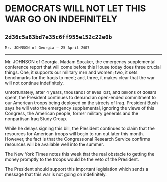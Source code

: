 # DEMOCRATS WILL NOT LET THIS WAR GO ON INDEFINITELY
## `2d36c5a83bd7e35c6ff955e152c22e0b`
`Mr. JOHNSON of Georgia — 25 April 2007`

---


Mr. JOHNSON of Georgia. Madam Speaker, the emergency supplemental 
conference report that will come before this House today does three 
crucial things. One, it supports our military men and women; two, it 
sets benchmarks for the Iraqis to meet; and, three, it makes clear that 
the war will not continue indefinitely.

Unfortunately, after 4 years, thousands of lives lost, and billions 
of dollars spent, the President continues to demand an open-ended 
commitment to our American troops being deployed on the streets of 
Iraq. President Bush says he will veto the emergency supplemental, 
ignoring the views of this Congress, the American people, former 
military generals and the nonpartisan Iraq Study Group.

While he delays signing this bill, the President continues to claim 
that the resources for American troops will begin to run out later this 
month. However, the fact is that the Congressional Research Service 
confirms resources will be available well into the summer.

The New York Times notes this week that the real obstacle to getting 
the money promptly to the troops would be the veto of the President.

The President should support this important legislation which sends a 
message that this war is not going on indefinitely.
